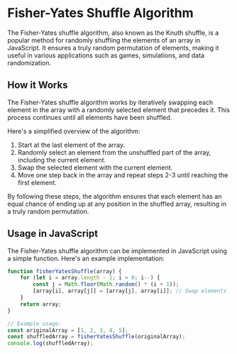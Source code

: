 # Fisher-Yates Shuffle Algorithm

The Fisher-Yates shuffle algorithm, also known as the Knuth shuffle, is a popular method for randomly shuffling the elements of an array in JavaScript. It ensures a truly random permutation of elements, making it useful in various applications such as games, simulations, and data randomization.

## How it Works

The Fisher-Yates shuffle algorithm works by iteratively swapping each element in the array with a randomly selected element that precedes it. This process continues until all elements have been shuffled.

Here's a simplified overview of the algorithm:

1. Start at the last element of the array.
2. Randomly select an element from the unshuffled part of the array, including the current element.
3. Swap the selected element with the current element.
4. Move one step back in the array and repeat steps 2-3 until reaching the first element.

By following these steps, the algorithm ensures that each element has an equal chance of ending up at any position in the shuffled array, resulting in a truly random permutation.

## Usage in JavaScript

The Fisher-Yates shuffle algorithm can be implemented in JavaScript using a simple function. Here's an example implementation:

```javascript
function fisherYatesShuffle(array) {
    for (let i = array.length - 1; i > 0; i--) {
        const j = Math.floor(Math.random() * (i + 1));
        [array[i], array[j]] = [array[j], array[i]]; // Swap elements
    }
    return array;
}

// Example usage:
const originalArray = [1, 2, 3, 4, 5];
const shuffledArray = fisherYatesShuffle(originalArray);
console.log(shuffledArray);
